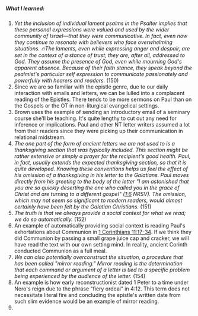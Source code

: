 ##### What I learned:
1. *Yet the inclusion of individual lament psalms in the Psalter implies that these personal expressions were valued and used by the wider community of Israel—that they were communicative. In fact, even now they continue to resonate with believers who face overwhelming situations. 🔥The laments, even while expressing anger and despair, are set in the context of a stance of trust; they are, after all, addressed to God. They assume the presence of God, even while mourning God's apparent absence. Because of their faith stance, they speak beyond the psalmist's particular self expression to communicate passionately and powerfully with hearers and readers.* (150)
1. Since we are so familiar with the epistle genre, due to our daily interaction with emails and letters, we can be lulled into a complacent reading of the Epistles. There tends to be more sermons on Paul than on the Gospels or the OT in non-liturgical evangelical settings.
1. Brown uses the example of sending an introductory email of a seminary course she'll be teaching. It's quite lengthy to cut out any need for inference or implications. Paul and other NT letter writers assumed a lot from their readers since they were picking up their communication in relational midstream.
2. *The one part of the form of ancient letters we are not used to is a thanksgiving section that was typically included. This section might be rather extensive or simply a prayer for the recipient's good health. Paul, in fact, usually extends the expected thanksgiving section, so that it is quite developed. Knowing these conventions helps us feel the effect of his omission of a thanksgiving in his letter to the Galatians. Paul moves directly from his greeting to the body of the letter "I am astonished that you are so quickly deserting the one who called you in the grace of Christ and are turning to a different gospel" ([1:6](Galatians1#v.6) NRSV). The omission, which may not seem so significant to modern readers, would almost certainly have been felt by the Galatian Christians.* (151)
3. *The truth is that we always provide a social context for what we read; we do so automatically.* (152)
4. An example of automatically providing social context is reading Paul's exhortations about Communion in [1 Corinthians 11:17-34](1Cor11). If we think they did Communion by passing a small grape juice cap and cracker, we will have read the text with our own setting mind. In reality, ancient Corinth conducted Communion as a full meal.
5. *We can also potentially overconstruct the situation, a procedure that has been called "mirror reading." Mirror reading is the determination that each command or argument of a letter is tied to a specific problem being experienced by the audience of the letter.* (154)
6. An example is how early reconstructionist dated 1 Peter to a time under Nero's reign due to the phrase "fiery ordeal" in 4:12. This term does not necessitate literal fire and concluding the epistle's written date from such slim evidence would be an example of mirror reading.
7. 


